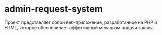 # admin-request-system
Проект представляет собой веб-приложение, разработанное на PHP и HTML, которое обеспечивает эффективный механизм подачи заявок.
